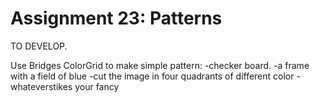 Assignment 23: Patterns
=======================

TO DEVELOP.

Use Bridges ColorGrid to make simple pattern:
-checker board.
-a frame with a field of blue
-cut the image in four quadrants of different color
-whateverstikes your fancy

